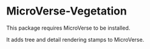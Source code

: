 # MicroVerse-Vegetation

This package requires MicroVerse to be installed. 

It adds tree and detail rendering stamps to MicroVerse.
